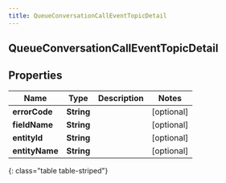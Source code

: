 ```yaml
---
title: QueueConversationCallEventTopicDetail
---
```

## QueueConversationCallEventTopicDetail

## Properties

|Name | Type | Description | Notes|
|------------ | ------------- | ------------- | -------------|
| **errorCode** | **String** |  | [optional] |
| **fieldName** | **String** |  | [optional] |
| **entityId** | **String** |  | [optional] |
| **entityName** | **String** |  | [optional] |
{: class="table table-striped"}


